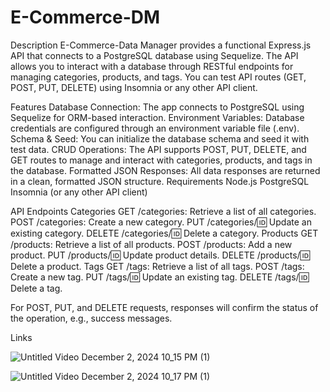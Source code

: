 # E-Commerce-DM
Description
E-Commerce-Data Manager provides a functional Express.js API that connects to a PostgreSQL database using Sequelize. The API allows you to interact with a database through RESTful endpoints for managing categories, products, and tags. You can test API routes (GET, POST, PUT, DELETE) using Insomnia or any other API client.

Features
Database Connection: The app connects to PostgreSQL using Sequelize for ORM-based interaction.
Environment Variables: Database credentials are configured through an environment variable file (.env).
Schema & Seed: You can initialize the database schema and seed it with test data.
CRUD Operations: The API supports POST, PUT, DELETE, and GET routes to manage and interact with categories, products, and tags in the database.
Formatted JSON Responses: All data responses are returned in a clean, formatted JSON structure.
Requirements
Node.js
PostgreSQL
Insomnia (or any other API client)

API Endpoints
Categories
GET /categories: Retrieve a list of all categories.
POST /categories: Create a new category.
PUT /categories/:id: Update an existing category.
DELETE /categories/:id: Delete a category.
Products
GET /products: Retrieve a list of all products.
POST /products: Add a new product.
PUT /products/:id: Update product details.
DELETE /products/:id: Delete a product.
Tags
GET /tags: Retrieve a list of all tags.
POST /tags: Create a new tag.
PUT /tags/:id: Update an existing tag.
DELETE /tags/:id: Delete a tag.

For POST, PUT, and DELETE requests, responses will confirm the status of the operation, e.g., success messages.

Links

![Untitled Video December 2, 2024 10_15 PM (1)](https://github.com/user-attachments/assets/db9ae51c-3996-47bc-aa4c-4e42b3975136)



![Untitled Video December 2, 2024 10_17 PM (1)](https://github.com/user-attachments/assets/26edfe92-1cf8-401e-8548-2f8265bc9e6c)



